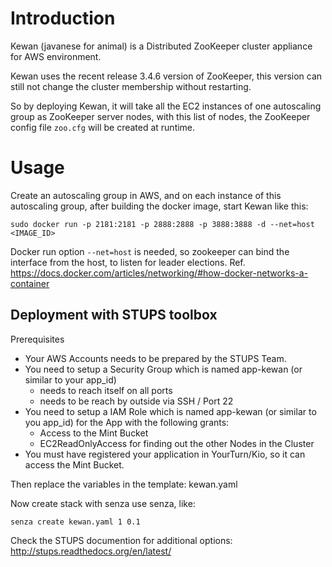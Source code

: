 Introduction
============
Kewan (javanese for animal) is a Distributed ZooKeeper cluster appliance for AWS environment.

Kewan uses the recent release 3.4.6 version of ZooKeeper, this version can still not change the cluster membership without restarting.

So by deploying Kewan, it will take all the EC2 instances of one autoscaling group as ZooKeeper server nodes, with this list of nodes, the ZooKeeper config file ```zoo.cfg``` will be created at runtime.

Usage
=====
Create an autoscaling group in AWS, and on each instance of this autoscaling group, after building the docker image, start Kewan like this:
```
sudo docker run -p 2181:2181 -p 2888:2888 -p 3888:3888 -d --net=host <IMAGE_ID>
```
Docker run option ```--net=host``` is needed, so zookeeper can bind the interface from the host, to listen for leader elections. Ref. https://docs.docker.com/articles/networking/#how-docker-networks-a-container

Deployment with STUPS toolbox
-----------------------------
Prerequisites
* Your AWS Accounts needs to be prepared by the STUPS Team.
* You need to setup a Security Group which is named app-kewan (or similar to your app_id)
  * needs to reach itself on all ports
  * needs to be reach by outside via SSH / Port 22
* You need to setup a IAM Role which is named app-kewan (or similar to you app_id) for the App with the following grants:
  * Access to the Mint Bucket
  * EC2ReadOnlyAccess for finding out the other Nodes in the Cluster
* You must have registered your application in YourTurn/Kio, so it can access the Mint Bucket.

Then replace the variables in the template: kewan.yaml

Now create stack with senza use senza, like:
```
senza create kewan.yaml 1 0.1
```
Check the STUPS documention for additional options:
http://stups.readthedocs.org/en/latest/
